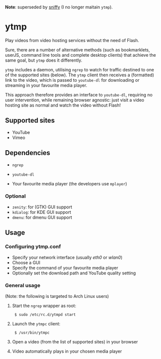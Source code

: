 **Note**: superseded by [sniffy][] (I no longer maitain `ytmp`).

  [sniffy]: https://github.com/tlvince/sniffy

ytmp
====

Play videos from video hosting services without the need of Flash.

Sure, there are a number of alternative methods (such as bookmarklets, userJS,
command line tools and complete desktop clients) that achieve the same goal,
but `ytmp` does it differently.

`ytmp` includes a daemon, utilising `ngrep` to watch for traffic destined to
one of the supported sites (below). The `ytmp` client then receives a
(formatted) link to the video, which is passed to `youtube-dl` for downloading
or streaming in your favourite media player.

This approach therefore provides an interface to `youtube-dl`, requiring no user
intervention, while remaining browser agnostic: just visit a video hosting site
as normal and watch the video without Flash!

Supported sites
---------------

* YouTube
* Vimeo

Dependencies
------------

* `ngrep`
* `youtube-dl`

* Your favourite media player (the developers use `mplayer`)

### Optional

* `zenity`: for (GTK) GUI support
* `kdialog`: for KDE GUI support
* `dmenu`: for dmenu GUI support

Usage
-----

### Configuring ytmp.conf

* Specify your network interface (usually *eth0* or *wlan0*)
* Choose a GUI
* Specify the command of your favourite media player
* Optionally set the download path and YouTube quality setting

### General usage

(Note: the following is targeted to Arch Linux users)

1. Start the `ngrep` wrapper as root:

        $ sudo /etc/rc.d/ytmpd start

2. Launch the `ytmpc` client:

        $ /usr/bin/ytmpc

3. Open a video (from the list of supported sites) in your browser

4. Video automatically plays in your chosen media player
